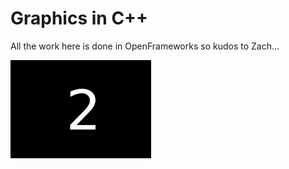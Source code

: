 # Graphics in C++
All the work here is done in OpenFrameworks so kudos to Zach...

<p><img src="https://github.com/iamnotahumanbecauseiamabot/graphics-in-c-/blob/master/gifs/bruh.gif" width="225" />
